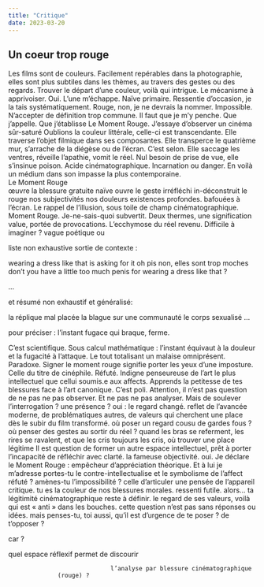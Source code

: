 ```yaml
---
title: "Critique"
date: 2023-03-20
---
```


## Un coeur trop rouge

Les films sont de couleurs. Facilement repérables dans la photographie, elles sont plus subtiles dans les thèmes, au travers des gestes ou des regards. Trouver le départ d’une couleur, voilà qui intrigue. Le mécanisme à apprivoiser. Oui. L’une m’échappe. Naïve primaire. Ressentie d’occasion, je la tais systématiquement. Rouge, non, je ne devrais la nommer. Impossible. N’accepter de définition trop commune. Il faut que je m’y penche. Que j’appelle. Que j’établisse
Le Moment Rouge. 
J’essaye d’observer 
un cinéma sûr-saturé
Oublions la couleur littérale, celle-ci est transcendante. Elle traverse l’objet filmique dans ses composantes. Elle transperce le quatrième mur, s’arrache de la diégèse ou de l’écran. C’est selon. Elle saccage les ventres, réveille l’apathie, vomit le réel. Nul besoin de prise de vue, elle s’insinue poison. Acide cinématographique. Incarnation ou danger. En voilà un médium dans son impasse la plus contemporaine.	
	Le Moment Rouge			
              œuvre 
							la blessure
gratuite
naïve
ouvre
le geste
irréfléchi
in-déconstruit
		le rouge 	 nos subjectivités 			 nos douleurs 	    existences profondes. bafouées à l’écran. 
Le rappel de l’illusion, sous toile de champ cinématographique. 
Moment Rouge. Je-ne-sais-quoi subvertit. Deux thermes, une signification value, portée de provocations. L’ecchymose du réel revenu. 
Difficile à imaginer ? vague poétique ou 

liste non exhaustive sortie de contexte :

wearing a dress like that is asking for it 
oh pis non, elles sont trop moches
don’t you have a little too much penis for wearing a dress like that ?
       
…

et 
 résumé non exhaustif et généralisé:

la réplique mal placée
la blague sur une communauté
le corps sexualisé
…

pour préciser :		l’instant fugace qui braque, ferme.


C’est scientifique. Sous calcul mathématique : l’instant équivaut à la douleur et la fugacité à l’attaque. Le tout totalisant un malaise omniprésent. 
Paradoxe. 
Signer le moment rouge signifie porter les yeux d’une imposture. Celle du titre de cinéphile. Réfuté. Indigne penseureuse de l’art le plus intellectuel que cellui soumis.e aux affects. Apprends la petitesse de tes blessures face à l’art canonique. C’est poli. Attention, il n’est pas question de ne pas ne pas observer. Et ne pas ne pas analyser. Mais de soulever l’interrogation ? une présence ? oui : le regard changé. reflet de l’avancée moderne, de problématiques autres, de valeurs qui cherchent
une place
dès le subir du film transformé. où poser un regard cousu de gardes fous ? où penser des gestes au sortir du réel ? quand les bras se referment, les rires se ravalent, et que les cris toujours les cris, où trouver 
une place 
légitime
Il est question de former un autre espace intellectuel, prêt à porter l’incapacité de réfléchir avec clarté. la fameuse objectivité. oui. Je déclare le Moment Rouge : empêcheur d’appréciation théorique.  Et à lui je m’adresse
portes-tu le contre-intellectualise et le symbolisme de l’affect réfuté ? amènes-tu l’impossibilité ? celle d’articuler une pensée de l’appareil critique. tu es la couleur de nos blessures morales. ressenti futile. alors… ta légitimité cinématographique reste à définir. le regard de ses valeurs, voilà qui est « anti » dans les bouches. cette question n’est pas sans réponses ou idées. mais penses-tu, toi aussi, qu’il est d’urgence de te poser ? de t’opposer ?

car ?
 
quel espace réflexif permet de discourir

                                 l’analyse par blessure cinématographique
		          (rouge) ?







